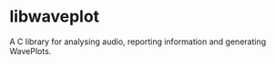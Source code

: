 libwaveplot
===========

A C library for analysing audio, reporting information and generating WavePlots.
